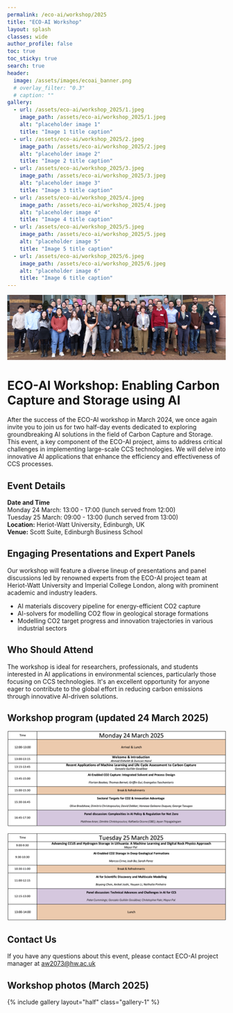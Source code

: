 ```yaml
---
permalink: /eco-ai/workshop/2025
title: "ECO-AI Workshop"
layout: splash
classes: wide
author_profile: false
toc: true
toc_sticky: true
search: true
header:
  image: /assets/images/ecoai_banner.png
  # overlay_filter: "0.3"
  # caption: ""
gallery:
  - url: /assets/eco-ai/workshop_2025/1.jpeg
    image_path: /assets/eco-ai/workshop_2025/1.jpeg
    alt: "placeholder image 1"
    title: "Image 1 title caption"
  - url: /assets/eco-ai/workshop_2025/2.jpeg
    image_path: /assets/eco-ai/workshop_2025/2.jpeg
    alt: "placeholder image 2"
    title: "Image 2 title caption"
  - url: /assets/eco-ai/workshop_2025/3.jpeg
    image_path: /assets/eco-ai/workshop_2025/3.jpeg
    alt: "placeholder image 3"
    title: "Image 3 title caption"
  - url: /assets/eco-ai/workshop_2025/4.jpeg
    image_path: /assets/eco-ai/workshop_2025/4.jpeg
    alt: "placeholder image 4"
    title: "Image 4 title caption"
  - url: /assets/eco-ai/workshop_2025/5.jpeg
    image_path: /assets/eco-ai/workshop_2025/5.jpeg
    alt: "placeholder image 5"
    title: "Image 5 title caption"
  - url: /assets/eco-ai/workshop_2025/6.jpeg
    image_path: /assets/eco-ai/workshop_2025/6.jpeg
    alt: "placeholder image 6"
    title: "Image 6 title caption"
---
```


![workshop 2024 photo](/assets/eco-ai/FO9A1587c.jpg)


<!-- <div class="clickable-boxes">
  <a href="https://www.hw.ac.uk/news/articles/2024/eco-ai-workshop-and-hackathon-fuels.htm" class="box">Heriot-Watt News Article about the ECO-AI workshop</a>
</div> -->


<!-- 
# Heriot-Watt News Article about the ECO-AI workshop [URL](https://www.hw.ac.uk/news/articles/2024/eco-ai-workshop-and-hackathon-fuels.htm)

# [Workshop at Heriot-Watt News](https://www.hw.ac.uk/news/articles/2024/eco-ai-workshop-and-hackathon-fuels.htm)
 -->

# ECO-AI Workshop: Enabling Carbon Capture and Storage using AI
After the success of the ECO-AI workshop in March 2024, we once again invite you to join us for two half-day events dedicated to exploring groundbreaking AI solutions in the field of Carbon Capture and Storage. This event, a key component of the ECO-AI project, aims to address critical challenges in implementing large-scale CCS technologies. We will delve into innovative AI applications that enhance the efficiency and effectiveness of CCS processes.

## Event Details
**Date and Time** <br>
Monday 24 March: 13:00 - 17:00 (lunch served from 12:00) <br>
Tuesday 25 March: 09:00 - 13:00 (lunch served from 13:00) <br>
**Location:** Heriot-Watt University, Edinburgh, UK <br>
**Venue:** Scott Suite, Edinburgh Business School

## Engaging Presentations and Expert Panels
Our workshop will feature a diverse lineup of presentations and panel discussions led by renowned experts from the ECO-AI project team at Heriot-Watt University and Imperial College London, along with prominent academic and industry leaders.
* AI materials discovery pipeline for energy-efficient CO2 capture
* AI-solvers for modelling CO2 flow in geological storage formations
* Modelling CO2 target progress and innovation trajectories in various industrial sectors

## Who Should Attend
The workshop is ideal for researchers, professionals, and students interested in AI applications in environmental sciences, particularly those focusing on CCS technologies. It's an excellent opportunity for anyone eager to contribute to the global effort in reducing carbon emissions through innovative AI-driven solutions. 

## Workshop program (updated 24 March 2025)
![Workshop program](/assets/eco-ai/workshop_v3_24032025.png)

## Contact Us
If you have any questions about this event, please contact ECO-AI project manager at [aw2073@hw.ac.uk](mailto:aw2073@hw.ac.uk)

## Workshop photos (March 2025)
{% include gallery layout="half" class="gallery-1" %}

<!-- {% include figure image="/assets/eco-ai/workshop_2025/1.jpeg" alt="Workshop 2025 photo 1" %}
{% include figure image="/assets/eco-ai/workshop_2025/2.jpeg" alt="Workshop 2025 photo 2" %}
{% include figure image="/assets/eco-ai/workshop_2025/3.jpeg" alt="Workshop 2025 photo 3" %}
{% include figure image="/assets/eco-ai/workshop_2025/4.jpeg" alt="Workshop 2025 photo 4" %}
{% include figure image="/assets/eco-ai/workshop_2025/5.jpeg" alt="Workshop 2025 photo 5" %}
{% include figure image="/assets/eco-ai/workshop_2025/6.jpeg" alt="Workshop 2025 photo 6" %}
 -->

<!-- We're excited to host this enlightening workshop at Heriot-Watt University, bringing together the brightest minds in AI and CCS. Don't miss this opportunity to be at the forefront of AI-driven environmental solutions.

Register Now and be a part of the ECO-AI Workshop! -->

